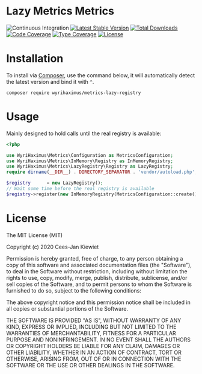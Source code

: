 # Lazy Metrics Metrics

![Continuous Integration](https://github.com/wyrihaximus/php-metrics-lazy-registry/workflows/Continuous%20Integration/badge.svg)
[![Latest Stable Version](https://poser.pugx.org/wyrihaximus/metrics-lazy-registry/v/stable.png)](https://packagist.org/packages/wyrihaximus/metrics-lazy-registry)
[![Total Downloads](https://poser.pugx.org/wyrihaximus/metrics-lazy-registry/downloads.png)](https://packagist.org/packages/wyrihaximus/metrics-lazy-registry/stats)
[![Code Coverage](https://coveralls.io/repos/github/WyriHaximus/php-metrics-lazy-registry/badge.svg?branchmaster)](https://coveralls.io/github/WyriHaximus/php-metrics-lazy-registry?branch=master)
[![Type Coverage](https://shepherd.dev/github/WyriHaximus/php-metrics-lazy-registry/coverage.svg)](https://shepherd.dev/github/WyriHaximus/php-metrics-lazy-registry)
[![License](https://poser.pugx.org/wyrihaximus/metrics-lazy-registry/license.png)](https://packagist.org/packages/wyrihaximus/metrics-lazy-registry)

# Installation

To install via [Composer](http://getcomposer.org/), use the command below, it will automatically detect the latest version and bind it with `^`.

```
composer require wyrihaximus/metrics-lazy-registry
```

# Usage

Mainly designed to hold calls until the real registry is available:

```php
<?php

use WyriHaximus\Metrics\Configuration as MetricsConfiguration;
use WyriHaximus\Metrics\InMemory\Registry as InMemoryRegistry;
use WyriHaximus\Metrics\LazyRegistry\Registry as LazyRegistry;
require dirname(__DIR__) . DIRECTORY_SEPARATOR . 'vendor/autoload.php';

$registry      = new LazyRegistry();
// Wait some time before the real registry is available
$registry->register(new InMemoryRegistry(MetricsConfiguration::create()));
```

# License

The MIT License (MIT)

Copyright (c) 2020 Cees-Jan Kiewiet

Permission is hereby granted, free of charge, to any person obtaining a copy
of this software and associated documentation files (the "Software"), to deal
in the Software without restriction, including without limitation the rights
to use, copy, modify, merge, publish, distribute, sublicense, and/or sell
copies of the Software, and to permit persons to whom the Software is
furnished to do so, subject to the following conditions:

The above copyright notice and this permission notice shall be included in all
copies or substantial portions of the Software.

THE SOFTWARE IS PROVIDED "AS IS", WITHOUT WARRANTY OF ANY KIND, EXPRESS OR
IMPLIED, INCLUDING BUT NOT LIMITED TO THE WARRANTIES OF MERCHANTABILITY,
FITNESS FOR A PARTICULAR PURPOSE AND NONINFRINGEMENT. IN NO EVENT SHALL THE
AUTHORS OR COPYRIGHT HOLDERS BE LIABLE FOR ANY CLAIM, DAMAGES OR OTHER
LIABILITY, WHETHER IN AN ACTION OF CONTRACT, TORT OR OTHERWISE, ARISING FROM,
OUT OF OR IN CONNECTION WITH THE SOFTWARE OR THE USE OR OTHER DEALINGS IN THE
SOFTWARE.
